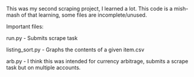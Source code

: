 This was my second scraping project, I learned a lot.
This code is  a mish-mash of that learning, some files are incomplete/unused.

Important files:

run.py - Submits scrape task

listing_sort.py - Graphs the contents of a given item.csv

arb.py - I think this was intended for currency arbitrage, submits a scrape task but on multiple accounts.